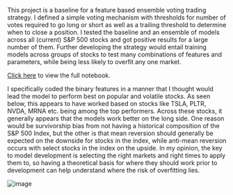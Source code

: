 This project is a baseline for a feature based ensemble voting trading strategy. I defined a simple voting mechanism with thresholds for number of votes required to go long or short as well as a trailing threshold to determine when to close a position. I tested the baseline and an ensemble of models across all (current) S&P 500 stocks and got positive results for a large number of them. Further developing the strategy would entail training models across groups of stocks to test many combinations of features and parameters, while being less likely to overfit any one market. 

[Click here](https://github.com/billyfrog8/Ensemble/blob/main/Ensemble.ipynb) to view the full notebook.

I specifically coded the binary features in a manner that I thought would lead the model to perform best on popular and volatile stocks. As seen below, this appears to have worked based on stocks like TSLA, PLTR, NVDA, MRNA etc. being among the top performers. Across these stocks, it generally appears that the models work better on the long side. One reason would be survivorship bias from not having a historical composition of the S&P 500 Index, but the other is that mean reversion should generally be expected on the downside for stocks in the index, while anti-mean reversion occurs with select stocks in the index on the upside. In my opinion, the key to model development is selecting the right markets and right times to apply them to, so having a theoretical basis for where they should work prior to development can help understand where the risk of overfitting lies.

![image](https://github.com/user-attachments/assets/1bd4928f-44ef-4c35-a08a-be547359b91c)
